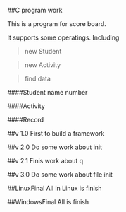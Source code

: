 ##C program work

This is a program for score board.

It supports some operatings.
Including
>new Student

>new Activity

>find data



####Student
    name
    number

####Activity


####Record

##v 1.0
First to build a framework

##v 2.0
Do some work about init

##v 2.1
Finis work about q

##v 3.0
Do some work about file init

##LinuxFinal
All in Linux is finish


##WindowsFinal
All  is finish

